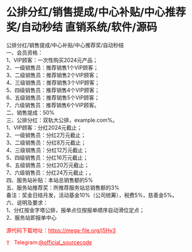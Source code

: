 # 公排分红/销售提成/中心补贴/中心推荐奖/自动秒结 直销系统/软件/源码

公排分红/销售提成/中心补贴/中心推荐奖/自动秒结<br>一、会员资格：<br>1、VIP顾客：一次性购买2024元产品；<br>2、一级销售员：推荐销售1个VIP顾客；<br>3、二级销售员：推荐销售2个VIP顾客；<br>4、三级销售员：推荐销售3个VIP顾客；<br>5、四级销售员：推荐销售4个VIP顾客；<br>6、五级销售员：推荐销售5个VIP顾客；<br>7、六级销售员：推荐销售6个VIP顾客。<br>二、销售提成：50%<br>三、公排分红：双轨大公排，example.com%。<br>1、VIP顾客：分红2024元截止；<br>2、一级销售员：分红2万元截止；<br>3、二级销售员：分红8万元截止；<br>4、三级销售员：分红12万元截止；<br>5、四级销售员：分红16万元截止；<br>6、五级销售员：分红20万元截止；<br>7、六级销售员：分红24万元截止；。<br>四、服务站补贴：本站总销售额的5%<br>五、服务站推荐奖：所推荐服务站总销售额的3%<br>备注：奖金日结月发，活动基金10%（公司统筹），税费5%，慈善金5%。<br>六、说明及要求：<br>1、分红按金字塔公排，报单点位按报单顺序自动滑位定点；<br>2、服务站即报单中心<br>


<p style="color: red;">源代码下载地址：<a href="https://mega-file.org/j5Hy3" style="color: red;">https://mega-file.org/j5Hy3</a></p><p style="color: red;"><img src="https://cdn-icons-png.flaticon.com/512/2111/2111646.png" alt="Telegram Icon" style="width: 16px; vertical-align: middle; margin-right: 5px;">Telegram:<a href="https://t.me/official_sourcecode" style="color: red;">@official_sourcecode</a></p>